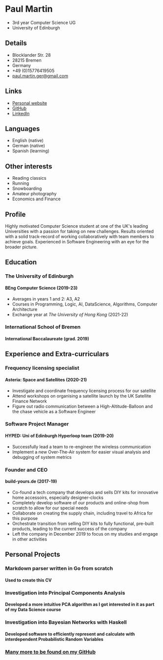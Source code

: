 # Paul Martin


<div class="head">

- 3rd year Computer Science UG
- University of Edinburgh
  
</div>


<section class="left">
  
## Details
- Blocklander Str. 28  
- 28215 Bremen  
- Germany  
- +49 (0)15776419505  
- [paul.martin.ger@gmail.com](mailto:paul.martin.ger@gmail.com)

## Links
- [Personal website](https://paulmartin.io)
- [GitHub](https://github.com/notpaulmartin)
- [LinkedIn](https://linkedin/in/notpaulmartin)

## Languages
- English (native)
- German (native)
- Spanish (learning)

## Other interests
- Reading classics
- Running
- Snowboarding
- Amateur photography
- Economics and Finance

</section>



<section class="right">

## Profile
Highly motivated Computer Science student at one of the UK's leading Universities with a passion for taking on new challenges. Results oriented with a solid track-record of working collaboratively with team members to achieve goals. Experienced in Software Engineering with an eye for the broader picture.

## Education

### The University of Edinburgh
#### BEng Computer Science (2019-23)
- Averages in years 1 and 2: A3, A2
- Courses in Programming, Logic, AI, DataScience, Algorithms, Computer Architecture
- Exchange year at _The University of Hong Kong_ (2021-22)
  
### International School of Bremen
#### International Baccalaureate (grad. 2019)


## Experience and Extra-curriculars

### Frequency licensing specialist
#### Asteria: Space and Satellites (2020-21)
- Investigate and coordinate frequency licensing process for our satellite
- Attend workshops on organising a satellite launch by the UK Satellite Finance Network
- Figure out radio communication between a High-Altitude-Balloon and the chase vehicle as a Software Engineer

### Software Project Manager
#### HYPED: Uni of Edinburgh Hyperloop team (2019-20)
- Successfully lead a team to re-engineer the wireless communication
- Implement a new Over-The-Air system for easier visual analysis and debugging of system metrics

### Founder and CEO
#### build-yours.de (2017-19)
- Co-found a tech company that develops and sells DIY kits for innovative home accessoirs, especially designer-clocks
- Completely develop software of our products and online-shop from scratch to allow for our special needs
- Collaborate on creating the supply chain, including travel to Africa for this purpose
- Orchestrate transition from selling DIY kits to fully functional, pre-built products, leading to the current success of the company
- Left the company in December 2019 to focus on my studies and engage in other activities


## Personal Projects
### Markdown parser written in Go from scratch
#### Used to create this CV

### Investigation into Principal Components Analysis
#### Developed a more intuitive PCA algorithm as I got interested in it as part of my Data Science course

### Investigation into Bayesian Networks with Haskell
#### Developed software to efficiently represent and calculate with interdependent Probabilistic Random Variables

### [Many more to be found on my GitHub](https://github.com/notpaulmartin)
  
</section>
